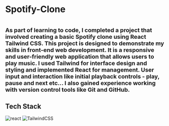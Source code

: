 <h1> Spotify-Clone <h1>
  <font size="4">
As part of learning to code, I completed a project that involved creating a basic Spotify clone using React Tailwind CSS. This project is designed to demonstrate my skills in front-end web development. It is a responsive and user-friendly web application that allows users to play music. I used Tailwind for interface design and styling and implemented React for management. User input and interaction like initial playback controls - play, pause and next etc... I also gained experience working with version control tools like Git and GitHub.
  </font>

<h2>Tech Stack</h2>
<span>
<img alt="react" src="https://img.shields.io/badge/react-%2320232a.svg?style=for-the-badge&logo=react&logoColor=%2361DAFB" /> 
<img alt="TailwindCSS" src="https://img.shields.io/badge/tailwindcss-%2338B2AC.svg?style=for-the-badge&logo=tailwind-css&logoColor=white" /> 
</span>

